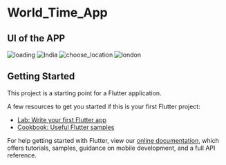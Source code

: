 # World_Time_App

 ## UI of the APP
 
 ![loading](https://user-images.githubusercontent.com/43928117/109410931-72b5cc80-79c4-11eb-9b71-7194b90f1192.png)
![India](https://user-images.githubusercontent.com/43928117/109410933-76e1ea00-79c4-11eb-809a-b375abcc78ed.png)
![choose_location](https://user-images.githubusercontent.com/43928117/109410934-79dcda80-79c4-11eb-9136-8b86e92790c6.png)
![london](https://user-images.githubusercontent.com/43928117/109410936-7cd7cb00-79c4-11eb-9520-d089ad512ace.png)

 







## Getting Started

This project is a starting point for a Flutter application.

A few resources to get you started if this is your first Flutter project:

- [Lab: Write your first Flutter app](https://flutter.dev/docs/get-started/codelab)
- [Cookbook: Useful Flutter samples](https://flutter.dev/docs/cookbook)

For help getting started with Flutter, view our
[online documentation](https://flutter.dev/docs), which offers tutorials,
samples, guidance on mobile development, and a full API reference.

